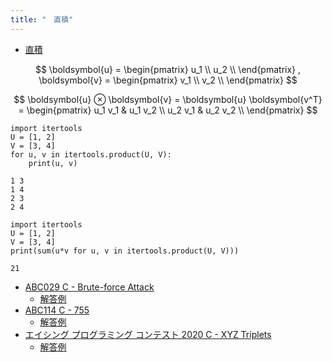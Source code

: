 ```yaml
---
title: "　直積"
---
```


* [直積](https://ja.wikipedia.org/wiki/%E7%9B%B4%E7%A9%8D_(%E3%83%99%E3%82%AF%E3%83%88%E3%83%AB))

$$
\boldsymbol{u} =
\begin{pmatrix}
u_1 \\
u_2 \\
\end{pmatrix}
,
\boldsymbol{v} =
\begin{pmatrix}
v_1 \\
v_2 \\
\end{pmatrix}
$$

$$
\boldsymbol{u} ⊗ \boldsymbol{v} =
\boldsymbol{u} \boldsymbol{v^T} =
\begin{pmatrix}
u_1 v_1 & u_1 v_2 \\
u_2 v_1 & u_2 v_2 \\
\end{pmatrix}
$$

```python:サンプルコード
import itertools
U = [1, 2]
V = [3, 4]
for u, v in itertools.product(U, V):
    print(u, v)
```

```text:実行結果
1 3
1 4
2 3
2 4
```

```python:サンプルコード
import itertools
U = [1, 2]
V = [3, 4]
print(sum(u*v for u, v in itertools.product(U, V)))
```

```text:実行結果
21
```

- [ABC029 C - Brute-force Attack](https://atcoder.jp/contests/abc029/tasks/abc029_c)
    - [解答例](https://atcoder.jp/contests/abc029/submissions/18293739)
- [ABC114 C - 755](https://atcoder.jp/contests/abc114/tasks/abc114_c)
    - [解答例](https://atcoder.jp/contests/abc114/submissions/18293828)
- [エイシング プログラミング コンテスト 2020 C - XYZ Triplets](https://atcoder.jp/contests/aising2020/tasks/aising2020_c)
    - [解答例](https://atcoder.jp/contests/aising2020/submissions/15185419)
